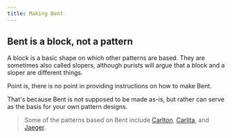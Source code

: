 ```yaml
---
title: Making Bent
---
```


## Bent is a block, not a pattern

A block is a basic shape on which other patterns are based.
They are sometimes also called slopers, although purists will argue that a block and a sloper are different things.

Point is, there is no point in providing instructions on how to make Bent.

That's because Bent is not supposed to be made as-is, but rather can serve as the basis for your own pattern designs.

> Some of the patterns based on Bent include 
> [Carlton](/patterns/carlton),
> [Carlita](/patterns/carlita),
> and
> [Jaeger](/patterns/jaeger).
